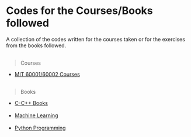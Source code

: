 # Codes for the Courses/Books followed 
A collection of the codes written for the courses taken or for the exercises from the books followed.<br/><br/>

>Courses

- [MIT 60001/60002 Courses](https://github.com/gurkandyilmaz/courses-and-tutorials/tree/master/mit-60001-60002) <br/><br/>


>Books

- [C-C++ Books](https://github.com/gurkandyilmaz/courses-and-tutorials/tree/master/c-cplusplus-exercises) <br/><br/> 
- [Machine Learning](https://github.com/gurkandyilmaz/courses-and-tutorials/tree/master/machine_learning) <br/><br/> 
- [Python Programming](https://github.com/gurkandyilmaz/courses-and-tutorials/tree/master/python_programming) <br/><br/>


